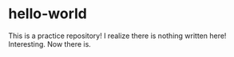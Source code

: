 # hello-world
This is a practice repository!
I realize there is nothing written here! Interesting. Now there is. 
